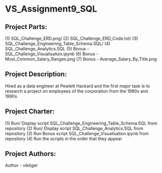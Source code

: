 # VS_Assignment9_SQL

## **Project Parts:**
(1) SQL_Challenge_ERD.png/ 
(2) SQL_Challenge_ERD_Code.txt/
(3) SQL_Challenge_Engineering_Table_Schema.SQL/
(4) SQL_Challenge_Analytics.SQL
(5) Bonus - SQL_Challenge_Visualisation.ipynb
(6) Bonus - Most_Common_Salary_Ranges.png
(7) Bonus - Average_Salary_By_Title.png

## **Project Description:**
Hired as a data engineer at Pewlett Hackard and the first major task is to research a project on employees of the corporation from the 1980s and 1990s

## **Project Charter:**
(1) Run/ Display script SQL_Challenge_Engineering_Table_Schema.SQL from repository 
(2) Run/ Display script SQL_Challenge_Analytics.SQL from repository 
(3) Run Bonus script SQL_Challenge_Visualisation.ipynb from repository
(4) Run the scripts in the order that they appear

## **Project Authors:**
Author - viktiger
